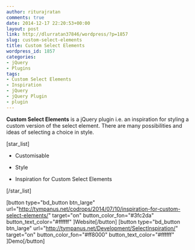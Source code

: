 ```yaml
---
author: riturajratan
comments: true
date: 2014-12-17 22:20:53+00:00
layout: post
link: http://dlurratan37846/wordpress/?p=1857
slug: custom-select-elements
title: Custom Select Elements
wordpress_id: 1857
categories:
- jQuery
- Plugins
tags:
- Custom Select Elements
- Inspiration
- jQuery
- jQuery Plugin
- plugin
---
```


**Custom Select Elements** is a jQuery plugin i.e. an inspiration for styling a custom version of the select element. There are many possibilities and ideas of selecting a choice in style.

[star_list]



	
  * Customisable

	
  * Style

	
  * Inspiration for Custom Select Elements


[/star_list]

[button type="bd_button btn_large" url="http://tympanus.net/codrops/2014/07/10/inspiration-for-custom-select-elements/" target="on" button_color_fon="#3fc2da" button_text_color="#ffffff" ]Website[/button] [button type="bd_button btn_large" url="http://tympanus.net/Development/SelectInspiration/" target="on" button_color_fon="#ff8000" button_text_color="#ffffff" ]Demo[/button]
